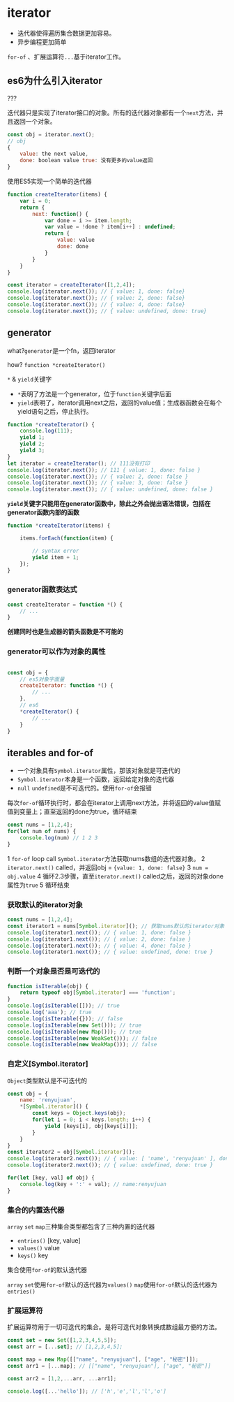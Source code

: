 # iterator

- 迭代器使得遍历集合数据更加容易。
- 异步编程更加简单

`for-of` 、扩展运算符`...`基于iterator工作。

## es6为什么引入iterator

???

迭代器只是实现了iterator接口的对象。所有的迭代器对象都有一个`next`方法，并且返回一个对象。

```javascript
const obj = iterator.next();
// obj
{
    value: the next value,
    done: boolean value true: 没有更多的value返回
}
```

使用ES5实现一个简单的迭代器

```javascript
function createIterator(items) {
    var i = 0;
    return {
        next: function() {
            var done = i >= item.length;
            var value = !done ? item[i++] : undefined;
            return {
                value: value
                done: done
            }
        }
    }
}

const iterator = createIterator([1,2,4]);
console.log(iterator.next()); // { value: 1, done: false}
console.log(iterator.next()); // { value: 2, done: false}
console.log(iterator.next()); // { value: 4, done: false}
console.log(iterator.next()); // { value: undefined, done: true}
```

## generator

what?`generator`是一个fn，返回iterator

how? `function *createIterator()`

`*` & `yield`关键字

- `*`表明了方法是一个generator，位于`function`关键字后面
- `yield`表明了，iterator调用next之后，返回的value值；生成器函数会在每个yield语句之后，停止执行。

```javascript
function *createIterator() {
    console.log(111);
    yield 1;
    yield 2;
    yield 3;
}
let iterator = createIterator(); // 111没有打印
console.log(iterator.next()); // 111 { value: 1, done: false }
console.log(iterator.next()); // { value: 2, done: false }
console.log(iterator.next()); // { value: 3, done: false }
console.log(iterator.next()); // { value: undefined, done: false }
```

**`yield`关键字只能用在generator函数中，除此之外会抛出语法错误，包括在generator函数内部的函数**
```javascript
function *createIterator(items) {

    items.forEach(function(item) {

        // syntax error
        yield item + 1;
    });
}
```

### generator函数表达式

```javascript
const createIterator = function *() {
    // ...
}
```

**创建同时也是生成器的箭头函数是不可能的**

### generator可以作为对象的属性

```javascript

const obj = {
    // es5对象字面量
    createIterator: function *() {
        // ...
    },
    // es6
    *createIterator() {
        // ...
    }
}
```

## iterables and for-of

- 一个对象具有`Symbol.iterator`属性，那该对象就是可迭代的
- `Symbol.iterator`本身是一个函数，返回给定对象的迭代器
- `null` `undefined`是不可迭代的。使用`for-of`会报错


每次`for-of`循环执行时，都会在iterator上调用next方法，并将返回的value值赋值到变量上；直至返回的done为true，循环结束

```javascript
const nums = [1,2,4];
for(let num of nums) {
    console.log(num) // 1 2 3
}
```

1 `for-of` loop call `Symbol.iterator`方法获取nums数组的迭代器对象。
2 `iterator.next()` called，并返回obj = `{value: 1, done: false}`
3 `num = obj.value`
4 循环2.3步骤，直至`iterator.next()` called之后，返回的对象done属性为`true`
5 循环结束

### 获取默认的iterator对象

```javascript
const nums = [1,2,4];
const iterator1 = nums[Symbol.iterator](); // 获取nums默认的iterator对象
console.log(iterator1.next()); // { value: 1, done: false }
console.log(iterator1.next()); // { value: 2, done: false }
console.log(iterator1.next()); // { value: 4, done: false }
console.log(iterator1.next()); // { value: undefined, done: true }
```

### 判断一个对象是否是可迭代的

```javascript
function isIterable(obj) {
    return typeof obj[Symbol.iterator] === 'function';
}
console.log(isIterable([])); // true
console.log('aaa'); // true
console.log(isIterable({})); // false
console.log(isIterable(new Set())); // true
console.log(isIterable(new Map())); // true
console.log(isIterable(new WeakSet())); // false
console.log(isIterable(new WeakMap())); // false
```

### 自定义[Symbol.iterator]

`Object`类型默认是不可迭代的

```javascript
const obj = {
    name: 'renyujuan',
    *[Symbol.iterator]() {
        const keys = Object.keys(obj);
        for(let i = 0; i < keys.length; i++) {
            yield [keys[i], obj[keys[i]]];
        }
    }
}
const iterator2 = obj[Symbol.iterator]();
console.log(iterator2.next()); // { value: [ 'name', 'renyujuan' ], done: false }
console.log(iterator2.next()); // { value: undefined, done: true }

for(let [key, val] of obj) {
    console.log(key + ':' + val); // name:renyujuan
}
```

### 集合的内置迭代器

`array` `set` `map`三种集合类型都包含了三种内置的迭代器

- `entries()` [key, value]
- `values()` value
- `keys()` key

集合使用`for-of`的默认迭代器

`array` `set`使用`for-of`默认的迭代器为`values()`
`map`使用`for-of`默认的迭代器为`entries()`

### 扩展运算符

扩展运算符用于一切可迭代的集合。是将可迭代对象转换成数组最方便的方法。

```javascript
const set = new Set([1,2,3,4,5,5]);
const arr = [...set]; // [1,2,3,4,5];

const map = new Map([["name", "renyujuan"], ["age", "秘密"]]);
const arr1 = [...map]; // [["name", "renyujuan"], ["age", "秘密"]]

const arr2 = [1,2,...arr, ...arr1];

console.log([...'hello']); // ['h','e','l','l','o']
```

